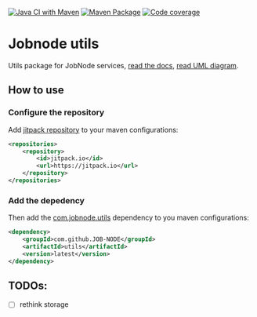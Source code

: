 [![Java CI with Maven](https://github.com/JOB-NODE/utils/actions/workflows/maven.yml/badge.svg)](https://github.com/JOB-NODE/utils/actions/workflows/maven.yml)
[![Maven Package](https://github.com/JOB-NODE/utils/actions/workflows/maven-publish.yml/badge.svg)](https://github.com/JOB-NODE/utils/actions/workflows/maven-publish.yml)
[![Code coverage](https://codecov.io/gh/JOB-NODE/utils/branch/master/graph/badge.svg)](https://codecov.io/gh/JOB-NODE/utils)

# Jobnode utils

Utils package for JobNode services, [read the docs](https://jitpack.io/com/github/JOB-NODE/utils/latest/javadoc/), [read UML diagram](https://tinyurl.com/jb-steps).

## How to use

### Configure the repository
Add [jitpack repository](https://jitpack.io) to your maven configurations:
```xml
<repositories>
    <repository>
        <id>jitpack.io</id>
        <url>https://jitpack.io</url>
    </repository>
</repositories>
```

### Add the depedency
Then add the [com.jobnode.utils](https://jitpack.io/#JOB-NODE/utils/latest) dependency to you maven configurations:
```xml
<dependency>
    <groupId>com.github.JOB-NODE</groupId>
    <artifactId>utils</artifactId>
    <version>latest</version>
</dependency>
```



## TODOs:
  - [ ] rethink storage
  
